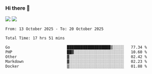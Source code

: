 ### Hi there 👋️

![](https://komarev.com/ghpvc/?username=Loner1024)
![](https://hit.yhype.me/github/profile?account_id=20189164)

<!--START_SECTION:waka-->

```txt
From: 13 October 2025 - To: 20 October 2025

Total Time: 17 hrs 51 mins

Go                         ███████████████████▒░░░░░   77.34 %
PHP                        ██▓░░░░░░░░░░░░░░░░░░░░░░   10.60 %
Other                      ▓░░░░░░░░░░░░░░░░░░░░░░░░   02.42 %
Markdown                   ▓░░░░░░░░░░░░░░░░░░░░░░░░   02.23 %
Docker                     ▒░░░░░░░░░░░░░░░░░░░░░░░░   01.88 %
```

<!--END_SECTION:waka-->



